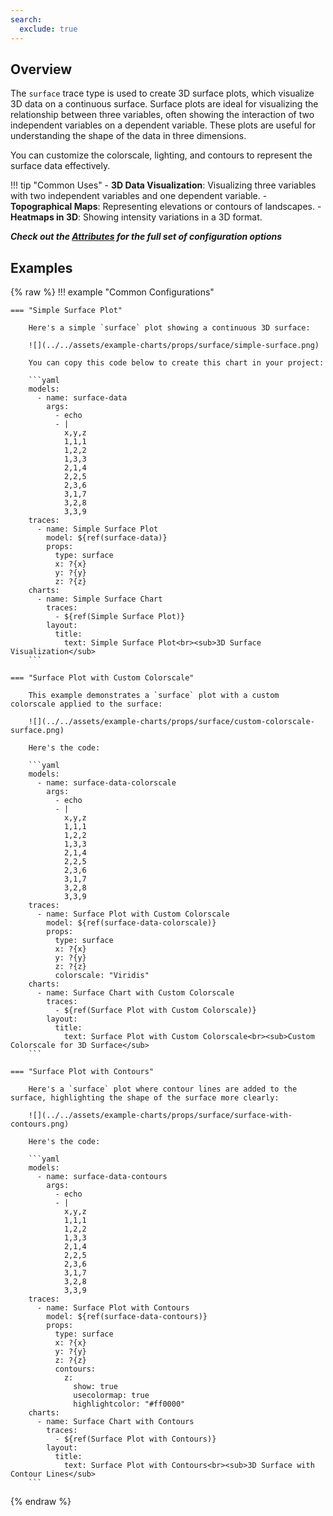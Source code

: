 ```yaml
---
search:
  exclude: true
---
```

<!--start-->
## Overview

The `surface` trace type is used to create 3D surface plots, which visualize 3D data on a continuous surface. Surface plots are ideal for visualizing the relationship between three variables, often showing the interaction of two independent variables on a dependent variable. These plots are useful for understanding the shape of the data in three dimensions.

You can customize the colorscale, lighting, and contours to represent the surface data effectively.

!!! tip "Common Uses"
    - **3D Data Visualization**: Visualizing three variables with two independent variables and one dependent variable.
    - **Topographical Maps**: Representing elevations or contours of landscapes.
    - **Heatmaps in 3D**: Showing intensity variations in a 3D format.

_**Check out the [Attributes](../configuration/Trace/Props/Surface/#attributes) for the full set of configuration options**_

## Examples

{% raw %}
!!! example "Common Configurations"

    === "Simple Surface Plot"

        Here's a simple `surface` plot showing a continuous 3D surface:

        ![](../../assets/example-charts/props/surface/simple-surface.png)

        You can copy this code below to create this chart in your project:

        ```yaml
        models:
          - name: surface-data
            args:
              - echo
              - |
                x,y,z
                1,1,1
                1,2,2
                1,3,3
                2,1,4
                2,2,5
                2,3,6
                3,1,7
                3,2,8
                3,3,9
        traces:
          - name: Simple Surface Plot
            model: ${ref(surface-data)}
            props:
              type: surface
              x: ?{x}
              y: ?{y}
              z: ?{z}
        charts:
          - name: Simple Surface Chart
            traces:
              - ${ref(Simple Surface Plot)}
            layout:
              title:
                text: Simple Surface Plot<br><sub>3D Surface Visualization</sub>
        ```

    === "Surface Plot with Custom Colorscale"

        This example demonstrates a `surface` plot with a custom colorscale applied to the surface:

        ![](../../assets/example-charts/props/surface/custom-colorscale-surface.png)

        Here's the code:

        ```yaml
        models:
          - name: surface-data-colorscale
            args:
              - echo
              - |
                x,y,z
                1,1,1
                1,2,2
                1,3,3
                2,1,4
                2,2,5
                2,3,6
                3,1,7
                3,2,8
                3,3,9
        traces:
          - name: Surface Plot with Custom Colorscale
            model: ${ref(surface-data-colorscale)}
            props:
              type: surface
              x: ?{x}
              y: ?{y}
              z: ?{z}
              colorscale: "Viridis"
        charts:
          - name: Surface Chart with Custom Colorscale
            traces:
              - ${ref(Surface Plot with Custom Colorscale)}
            layout:
              title:
                text: Surface Plot with Custom Colorscale<br><sub>Custom Colorscale for 3D Surface</sub>
        ```

    === "Surface Plot with Contours"

        Here's a `surface` plot where contour lines are added to the surface, highlighting the shape of the surface more clearly:

        ![](../../assets/example-charts/props/surface/surface-with-contours.png)

        Here's the code:

        ```yaml
        models:
          - name: surface-data-contours
            args:
              - echo
              - |
                x,y,z
                1,1,1
                1,2,2
                1,3,3
                2,1,4
                2,2,5
                2,3,6
                3,1,7
                3,2,8
                3,3,9
        traces:
          - name: Surface Plot with Contours
            model: ${ref(surface-data-contours)}
            props:
              type: surface
              x: ?{x}
              y: ?{y}
              z: ?{z}
              contours:
                z:
                  show: true
                  usecolormap: true
                  highlightcolor: "#ff0000"
        charts:
          - name: Surface Chart with Contours
            traces:
              - ${ref(Surface Plot with Contours)}
            layout:
              title:
                text: Surface Plot with Contours<br><sub>3D Surface with Contour Lines</sub>
        ```

{% endraw %}
<!--end-->